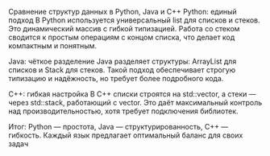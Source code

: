 Сравнение структур данных в Python, Java и C++
Python: единый подход
В Python используется универсальный list для списков и стеков. Это динамический массив с гибкой типизацией. Работа со стеком сводится к простым операциям с концом списка, что делает код компактным и понятным.

Java: чёткое разделение
Java разделяет структуры: ArrayList для списков и Stack для стеков. Такой подход обеспечивает строгую типизацию и надёжность, но требует более подробного кода.

C++: гибкая настройка
В C++ списки строятся на std::vector, а стеки — через std::stack, работающий с vector. Это даёт максимальный контроль над производительностью, хотя требует подключения библиотек.

Итог: Python — простота, Java — структурированность, C++ — гибкость. Каждый язык предлагает оптимальный баланс для своих задач
